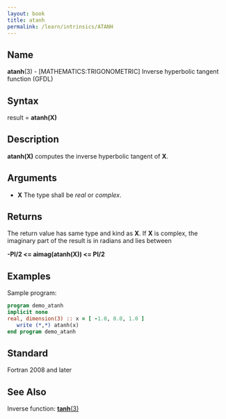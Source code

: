 ```yaml
---
layout: book
title: atanh
permalink: /learn/intrinsics/ATANH
---
```

## __Name__

__atanh__(3) - \[MATHEMATICS:TRIGONOMETRIC\] Inverse hyperbolic tangent function
(GFDL)

## __Syntax__

result = __atanh(X)__

## __Description__

__atanh(X)__ computes the inverse hyperbolic tangent of __X__.

## __Arguments__

  - __X__
    The type shall be _real_ or _complex_.

## __Returns__

The return value has same type and kind as __X__. If __X__ is complex, the
imaginary part of the result is in radians and lies between

__-PI/2 \<= aimag(atanh(X)) \<= PI/2__

## __Examples__

Sample program:

```fortran
program demo_atanh
implicit none
real, dimension(3) :: x = [ -1.0, 0.0, 1.0 ]
   write (*,*) atanh(x)
end program demo_atanh
```

## __Standard__

Fortran 2008 and later

## __See Also__

Inverse function: [__tanh__(3)](TANH)

